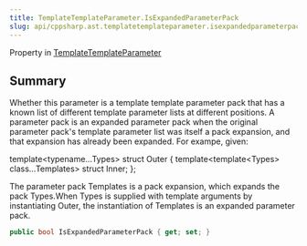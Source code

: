 ```yaml
---
title: TemplateTemplateParameter.IsExpandedParameterPack
slug: api/cppsharp.ast.templatetemplateparameter.isexpandedparameterpack
---
```

Property in [TemplateTemplateParameter](/api/cppsharp/ast/templatetemplateparameter)

## Summary


Whether this parameter is a template template parameter pack that has a known list of different template parameter lists at different positions.
A parameter pack is an expanded parameter pack when the original parameter pack's template parameter list was itself a pack expansion, and that expansion has already been expanded. For exampe, given:
<p>
template&lt;typename...Types&gt; struct Outer { template&lt;template&lt;Types&gt; class...Templates&gt; struct Inner; };
</p> 
The parameter pack Templates is a pack expansion, which expands the pack Types.When Types is supplied with template arguments by instantiating Outer, the instantiation of Templates is an expanded parameter pack.


```csharp
public bool IsExpandedParameterPack { get; set; }
```

